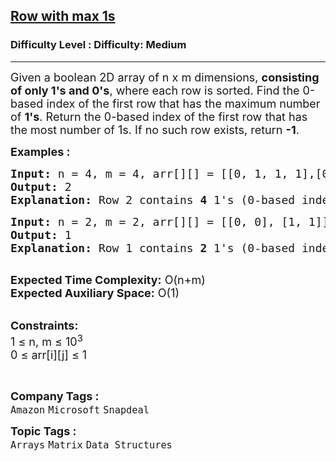 <h2><a href="https://www.geeksforgeeks.org/problems/row-with-max-1s0023/1?page=2&category=Arrays,Strings&difficulty=Medium&sortBy=submissions">Row with max 1s</a></h2><h3>Difficulty Level : Difficulty: Medium</h3><hr><div class="problems_problem_content__Xm_eO"><p><span style="font-size: 18px;">Given a boolean 2D array of n x m dimensions, <strong>consisting of only 1's and 0's</strong>, where each row is sorted. Find the 0-based index of the first row that has the maximum number of <strong>1's</strong>. R</span><span style="font-size: 18px;">eturn the 0-based index of the first row that has the most number of 1s. If no such row exists, return <strong>-1</strong>.</span></p>
<p><span style="font-size: 18px;"><strong>Examples :</strong></span></p>
<pre><span style="font-size: 18px;"><strong>Input: </strong>n = 4, m = 4, arr[][] = [[0, 1, 1, 1],[0, 0, 1, 1],[1, 1, 1, 1],[0, 0, 0, 0]]
<strong>Output:</strong> 2
<strong>Explanation:</strong> Row 2 contains <strong>4</strong> 1's (0-based indexing).
</span></pre>
<pre><span style="font-size: 18px;"><strong>Input:</strong> n = 2, m = 2, arr[][] = [[0, 0], [1, 1]]
<strong>Output:</strong> 1
<strong>Explanation:</strong> Row 1 contains <strong>2</strong> 1's (0-based indexing).
</span>&nbsp;</pre>
<p><span style="font-size: 18px;"><strong>Expected Time Complexity:</strong> O(n+m)<br><strong>Expected Auxiliary Space:</strong>&nbsp;O(1)</span></p>
<p><br><span style="font-size: 18px;"><strong>Constraints:</strong><br>1 ≤ n, m ≤ 10<sup>3</sup><br>0 ≤ arr[i][j] ≤ 1&nbsp;</span></p>
<p>&nbsp;</p></div><p><span style=font-size:18px><strong>Company Tags : </strong><br><code>Amazon</code>&nbsp;<code>Microsoft</code>&nbsp;<code>Snapdeal</code>&nbsp;<br><p><span style=font-size:18px><strong>Topic Tags : </strong><br><code>Arrays</code>&nbsp;<code>Matrix</code>&nbsp;<code>Data Structures</code>&nbsp;